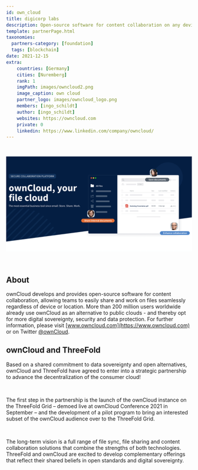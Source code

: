 ```yaml
---
id: own_cloud
title: digicorp labs
description: Open-source software for content collaboration on any device. Delivering digital sovereignty to over 200 million users.
template: partnerPage.html
taxonomies:
  partners-category: [foundation]
  tags: [blockchain]
date: 2021-12-15
extra:
    countries: [Germany]
    cities: [Nuremberg]
    rank: 1
    imgPath: images/owncloud2.png
    image_caption: own cloud
    partner_logo: images/owncloud_logo.png
    members: [ingo_schildt]
    author: [ingo_schildt]
    websites: https://owncloud.com
    private: 0
    linkedin: https://www.linkedin.com/company/owncloud/
---
```


<br/>

![owncloud](/images/owncloud1.png)

<br/>

## About

ownCloud develops and provides open-source software for content collaboration, allowing teams to easily share and work on files seamlessly regardless of device or location. More than 200 million users worldwide already use ownCloud as an alternative to public clouds - and thereby opt for more digital sovereignty, security and data protection. For further information, please visit [www.owncloud.com](https://www.owncloud.com) or on Twitter [@ownCloud](https://twitter.com/ownCloud).

## ownCloud and ThreeFold

Based on a shared commitment to data sovereignty and open alternatives, ownCloud and ThreeFold have agreed to enter into a strategic partnership to advance the decentralization of the consumer cloud!

<br/>

The first step in the partnership is the launch of the ownCloud instance on the ThreeFold Grid – demoed live at ownCloud Conference 2021 in September – and the development of  a pilot program to bring an interested subset of the ownCloud audience over to the ThreeFold Grid.

<br/>

The long-term vision is a full range of file sync, file sharing and content collaboration solutions that combine the strengths of both technologies. ThreeFold and ownCloud are excited to develop complementary offerings that reflect their shared beliefs in open standards and digital sovereignty.

